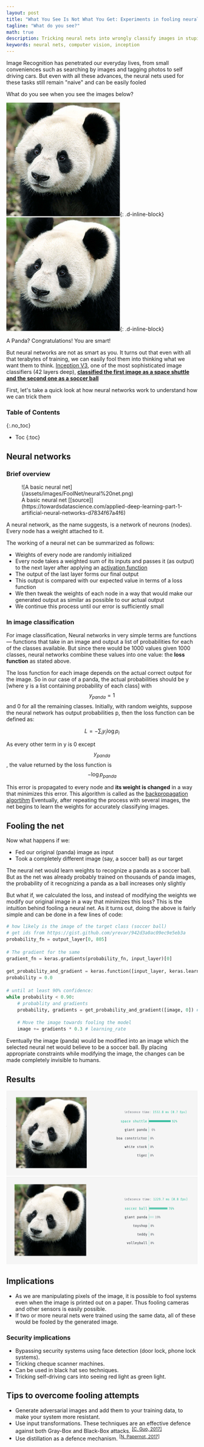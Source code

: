 ```yaml
---
layout: post
title: "What You See Is Not What You Get: Experiments in fooling neural nets"
tagline: "What do you see?"
math: true
description: Tricking neural nets into wrongly classify images in stupidly easy
keywords: neural nets, computer vision, inception
---
```


Image Recognition has penetrated our everyday lives,
from small conveniences such as searching by images and tagging photos
to self driving cars.
But even with all these advances, the neural nets used for these tasks
still remain "naive" and can be easily fooled

What do you see when you see the images below?

<!--more-->

![Panda-like image](/assets/images/FoolNet/panda-shuttle.png "Panda-like image"){: .d-inline-block}
![Panda-like image](/assets/images/FoolNet/panda-soccer.png "Panda-like image"){: .d-inline-block}

A Panda? Congratulations! You are smart!

But neural networks are not as smart as you.
It turns out that even with all that terabytes of training,
we can easily fool them into thinking what we want them to think.
[Inception V3](https://arxiv.org/pdf/1512.00567v3.pdf), one of the most
sophisticated image classifiers (42 layers deep),
**[classified the first image as a space shuttle and the second one as a soccer ball](#results)**

First, let's take a quick look at how neural networks work to understand how we can trick them

### Table of Contents
{:.no_toc}

* Toc
{:toc}

## Neural networks

### Brief overview
<figure markdown="1">
![A basic neural net](/assets/images/FoolNet/neural%20net.png)
<figcaption markdown="1">
A basic neural net [[source]](https://towardsdatascience.com/applied-deep-learning-part-1-artificial-neural-networks-d7834f67a4f6)
</figcaption>
</figure>

A neural network, as the name suggests, is a network of neurons (nodes).
Every node has a weight attached to it. 

The working of a neural net can be summarized as follows:

* Weights of every node are randomly initialized
* Every node takes a weighted sum of its inputs
and passes it (as output) to the next layer after applying an [activation function](https://towardsdatascience.com/activation-functions-and-its-types-which-is-better-a9a5310cc8f)
* The output of the last layer forms our final output
* This output is compared with our expected value in terms of a loss function
* We then tweak the weights of each node in a way that would make our generated output as similar as possible to our actual output
* We continue this process until our error is sufficiently small

### In image classification
For image classification, Neural networks in very simple terms are functions &mdash; functions that take in an image
and output a list of probabilities for each of the classes available.
But since there would be 1000 values given 1000 classes, neural networks combine these values
into one value: the **loss function** as stated above.

The loss function for each image depends on the actual correct output for the image.
So in our case of a panda, the actual probabilities should be y [where y is a list containing probability of each class]
with $$y_{panda} = 1$$ and 0 for all the remaining classes.
Initially, with random weights, suppose the neural network has output probabilities p, then the loss function can be defined as:


$$L = - \sum_i{y_i \log{p_i}}$$


As every other term in y is 0 except $$y_{panda}$$, the value returned by the loss function is
$$−\log{p_{panda}}$$ 

This error is propagated to every node and **its weight is changed** in a way that minimizes this error.
This algorithm is called as the [backpropagation algortihm](http://cs231n.github.io/optimization-2/)
Eventually, after repeating the process with several images, the net begins to learn the weights for accurately classifying images.

## Fooling the net
Now what happens if we:
* Fed our original (panda) image as input
* Took a completely different image (say, a soccer ball) as our target

The neural net would learn weights to recognize a panda as a soccer ball.
But as the net was already probably trained on  thousands of panda images,
the probability of it recognizing a panda as a ball increases only slightly

But what if, we calculated the loss, and instead of modifying the weights we modify 
our original image in a way that minimizes this loss? 
This is the intuition behind fooling a neural net.
As it turns out, doing the above is fairly simple and can be done in a few lines of code:

```python
# how likely is the image of the target class (soccer ball)
# get ids from https://gist.github.com/yrevar/942d3a0ac09ec9e5eb3a
probability_fn = output_layer[0, 805]

# The gradient for the same
gradient_fn = keras.gradients(probability_fn, input_layer)[0]

get_probability_and_gradient = keras.function([input_layer, keras.learning_phase()], [probability_fn, gradient_fn])
probability = 0.0

# until at least 90% confidence:
while probability < 0.90:
    # probablity and gradients
    probability, gradients = get_probability_and_gradient([image, 0]) # 0 for learning mode

    # Move the image towards fooling the model
    image += gradients * 0.3 # learning_rate

```

Eventually the image (panda) would be modified into an image which the selected neural net would believe
to be a soccer ball.
By placing appropriate constraints while modifying the image, the changes can be made completely
invisible to humans.

## Results
![The net thinks it's a space shuttle](/assets/images/FoolNet/panda-shuttle-inception.png "The net thinks it's a space shuttle")
![The net thinks it's a soccer ball](/assets/images/FoolNet/panda-soccer-inception.png "The net thinks it's a soccer ball")

## Implications
* As we are manipulating pixels of the image, it is possible to fool systems even when the image
is printed out on a paper. Thus fooling cameras and other sensors is easily possible.
* If two or more neural nets were trained using the same data, all of these would be fooled by the generated image.

### Security implications
* Bypassing security systems using face detection (door lock, phone lock systems).
* Tricking cheque scanner machines.
* Can be used in black hat seo techniques.
* Tricking self-driving cars into seeing red light as green light.

## Tips to overcome fooling attempts
* Generate adversarial images and add them to your training data, to make your system more resistant.
* Use input transformations. These techniques are an effective defence against both Gray-Box and Black-Box attacks. <sup>[[C. Guo, 2017]](https://arxiv.org/abs/1711.00117)</sup>
* Use distillation as a defence mechanism. <sup>[[N. Papernot, 2017]](https://arxiv.org/abs/1511.04508)</sup>